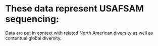 # These data represent USAFSAM sequencing: 
Data are put in context with related North American diversity as well as contentual global diversity.
